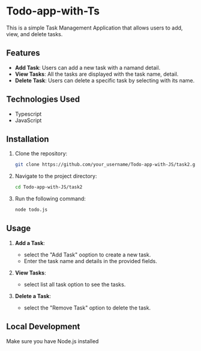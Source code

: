 # Todo-app-with-Ts

This is a simple Task Management Application that allows users to add, view, and delete tasks. 
## Features

- **Add Task**: Users can add a new task with a namand detail.
- **View Tasks**: All the tasks are displayed  with the task name, detail.
- **Delete Task**: Users can delete a specific task by selecting with its name.

## Technologies Used

- Typescript
- JavaScript


## Installation

1. Clone the repository:
   ```bash
   git clone https://github.com/your_username/Todo-app-with-JS/task2.git
   ```
2. Navigate to the project directory:
   ```bash
   cd Todo-app-with-JS/task2
   ```
3. Run the following command:
    ```bash
    node todo.js
    ```

## Usage

1. **Add a Task**:
   - select the "Add Task" ooption to create a new task.
   - Enter the task name and details in the provided fields.
  
   
2. **View Tasks**:
   - select list all task option to see the tasks.
   
3. **Delete a Task**:
   - select the "Remove Task" option to delete the task.


## Local Development

Make sure you have Node.js installed

